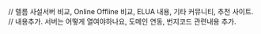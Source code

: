 // 렐름 사설서버 비교, Online Offline 비교, ELUA 내용, 기타 커뮤니티, 추천 사이트.  // 내용추가. 서버는 어떻게 열여야하나요, 도메인 연동, 번지코드 관련내용 추가.
